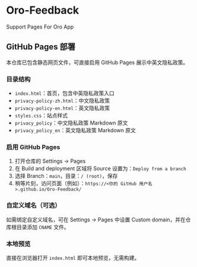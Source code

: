 # Oro-Feedback
Support Pages For Oro App

## GitHub Pages 部署

本仓库已包含静态网页文件，可直接启用 GitHub Pages 展示中英文隐私政策。

### 目录结构

- `index.html`：首页，包含中英隐私政策入口
- `privacy-policy-zh.html`：中文隐私政策
- `privacy-policy-en.html`：英文隐私政策
- `styles.css`：站点样式
- `privacy_policy`：中文隐私政策 Markdown 原文
- `privacy_policy_en`：英文隐私政策 Markdown 原文

### 启用 GitHub Pages

1. 打开仓库的 Settings → Pages
2. 在 Build and deployment 区域将 Source 设置为：`Deploy from a branch`
3. 选择 Branch：`main`，目录：`/ (root)`，保存
4. 稍等片刻，访问页面（例如）：`https://<你的 GitHub 用户名>.github.io/Oro-Feedback/`

### 自定义域名（可选）

如需绑定自定义域名，可在 Settings → Pages 中设置 Custom domain，并在仓库根目录添加 `CNAME` 文件。

### 本地预览

直接在浏览器打开 `index.html` 即可本地预览，无需构建。

